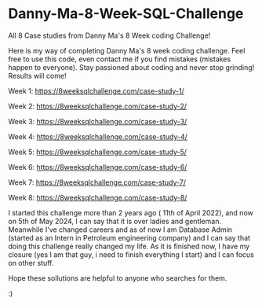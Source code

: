 # Danny-Ma-8-Week-SQL-Challenge
All 8 Case studies from Danny Ma's 8 Week coding Challenge!

Here is my way of completing Danny Ma's 8 week coding challenge. Feel free to use this code, even contact me if you find mistakes (mistakes happen to everyone). 
Stay passioned about coding and never stop grinding! Results will come!

Week 1: https://8weeksqlchallenge.com/case-study-1/

Week 2: https://8weeksqlchallenge.com/case-study-2/

Week 3: https://8weeksqlchallenge.com/case-study-3/

Week 4: https://8weeksqlchallenge.com/case-study-4/

Week 5: https://8weeksqlchallenge.com/case-study-5/

Week 6: https://8weeksqlchallenge.com/case-study-6/

Week 7: https://8weeksqlchallenge.com/case-study-7/

Week 8: https://8weeksqlchallenge.com/case-study-8/


I started this challenge more than 2 years ago ( 11th of April 2022), and now on 5th of May 2024, I can say that it is over ladies and gentleman. Meanwhile I've changed careers and as of now I am Database Admin (started as an Intern in Petroleum engineering company) and I can say that doing this challenge really changed my life. As it is finished now, I have my closure (yes I am that guy, i need to finish everything I start) and I can focus on other stuff.  

Hope these sollutions are helpful to anyone who searches for them.

:) 
